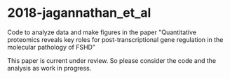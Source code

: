 # 2018-jagannathan_et_al

Code to analyze data and make figures in the paper "Quantitative proteomics reveals key roles for post-transcriptional gene regulation in the molecular pathology of FSHD"

This paper is current under review. So please consider the code and the analysis as work in progress. 
